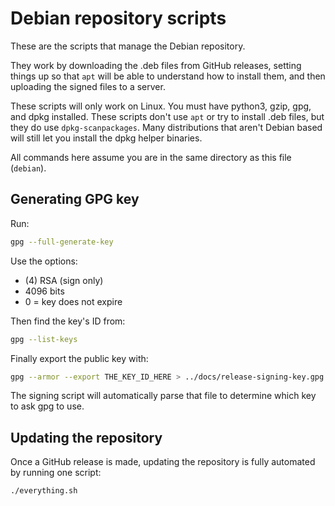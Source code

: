# Debian repository scripts

These are the scripts that manage the Debian repository.

They work by downloading the .deb files from GitHub releases, setting things up so that `apt` will be able to understand how to install them, and then uploading the signed files to a server.

These scripts will only work on Linux. You must have python3, gzip, gpg, and dpkg installed. These scripts don't use `apt` or try to install .deb files, but they do use `dpkg-scanpackages`. Many distributions that aren't Debian based will still let you install the dpkg helper binaries.

All commands here assume you are in the same directory as this file (`debian`).

## Generating GPG key

Run:

```bash
gpg --full-generate-key
```

Use the options:

 - (4) RSA (sign only)
 - 4096 bits
 - 0 = key does not expire

Then find the key's ID from:

```bash
gpg --list-keys
```

Finally export the public key with:

```bash
gpg --armor --export THE_KEY_ID_HERE > ../docs/release-signing-key.gpg
```

The signing script will automatically parse that file to determine which key to ask gpg to use.

## Updating the repository

Once a GitHub release is made, updating the repository is fully automated by running one script:

```bash
./everything.sh
```
